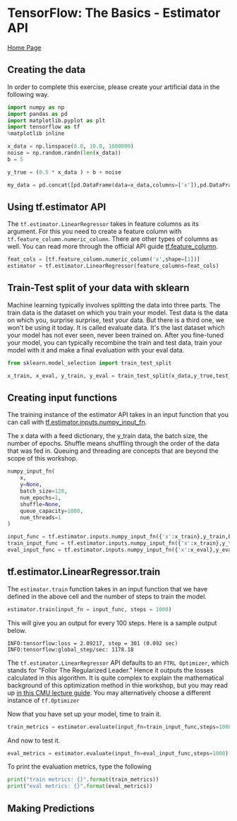 # TensorFlow: The Basics -  Estimator API

[Home Page](https://noelkonagai.github.io/Workshops/)


## Creating the data

In order to complete this exercise, please create your artificial data in the following way.

```python
import numpy as np
import pandas as pd
import matplotlib.pyplot as plt
import tensorflow as tf
%matplotlib inline

x_data = np.linspace(0.0, 10.0, 1000000)
noise = np.random.randn(len(x_data))
b = 5

y_true = (0.5 * x_data ) + b + noise

my_data = pd.concat([pd.DataFrame(data=x_data,columns=['x']),pd.DataFrame(data = y_true,columns=['y'])],axis=1)
```

## Using tf.estimator API

The ```tf.estimator.LinearRegressor``` takes in feature columns as its argument. For this you need to create a feature column with ```tf.feature_column.numeric_column```. There are other types of columns as well. You can read more through the official API guide [tf.feature_column](https://www.tensorflow.org/api_docs/python/tf/feature_column).

```python
feat_cols = [tf.feature_column.numeric_column('x',shape=[1])]
estimator = tf.estimator.LinearRegressor(feature_columns=feat_cols)
```

## Train-Test split of your data with sklearn

Machine learning typically involves splitting the data into three parts. The train data is the dataset on which you train your model. Test data is the data on which you, surprise surprise, test your data. But there is a third one, we won't be using it today. It is called evaluate data. It's the last dataset which your model has not ever seen, never been trained on. After you fine-tuned your model, you can typically recombine the train and test data, train your model with it and make a final evaluation with your eval data.

```python
from sklearn.model_selection import train_test_split

x_train, x_eval, y_train, y_eval = train_test_split(x_data,y_true,test_size=0.3, random_state = 101)
```

## Creating input functions

The training instance of the estimator API takes in an input function that you can call with [tf.estimator.inputs.numpy_input_fn](https://www.tensorflow.org/api_docs/python/tf/estimator/inputs/numpy_input_fn).

The x data with a feed dictionary, the y_train data, the batch size, the number of epochs. Shuffle means shuffling through the order of the data that was fed in. Queuing and threading are concepts that are beyond the scope of this workshop.

```python
numpy_input_fn(
    x,
    y=None,
    batch_size=128,
    num_epochs=1,
    shuffle=None,
    queue_capacity=1000,
    num_threads=1
)
```

```python
input_func = tf.estimator.inputs.numpy_input_fn({'x':x_train},y_train,batch_size=4,num_epochs=None,shuffle=True)
train_input_func = tf.estimator.inputs.numpy_input_fn({'x':x_train},y_train,batch_size=4,num_epochs=1000,shuffle=False)
eval_input_func = tf.estimator.inputs.numpy_input_fn({'x':x_eval},y_eval,batch_size=4,num_epochs=1000,shuffle=False)
```


## tf.estimator.LinearRegressor.train

The ```estimator.train``` function takes in an input function that we have defined in the above cell and the number of steps to train the model.

```python
estimator.train(input_fn = input_func, steps = 1000)
```

This will give you an output for every 100 steps. Here is a sample output below.

```
INFO:tensorflow:loss = 2.09217, step = 301 (0.092 sec)
INFO:tensorflow:global_step/sec: 1178.18
```

The ```tf.estimator.LinearRegressor``` API defaults to an ```FTRL Optimizer```, which stands for "Follor The Regularized Leader." Hence it outputs the losses calculated in this algorithm. It is quite complex to explain the mathematical background of this optimization method in thie workshop, but you may read up [in this CMU lecture guide](http://www.cs.cmu.edu/~avrim/ML07/lect1019.pdf). You may alternatively choose a different instance of ```tf.Optimizer```

Now that you have set up your model, time to train it.

```python
train_metrics = estimator.evaluate(input_fn=train_input_func,steps=1000)
```

And now to test it.

```python
eval_metrics = estimator.evaluate(input_fn=eval_input_func,steps=1000)
```

To print the evaluation metrics, type the following

```python
print("train metrics: {}".format(train_metrics))
print("eval metrics: {}".format(eval_metrics))
```

## Making Predictions